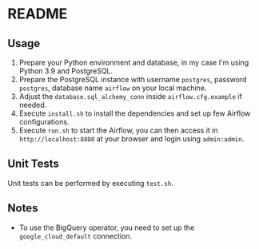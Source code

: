 # README

## Usage

1. Prepare your Python environment and database, in my case I'm using Python 3.9 and PostgreSQL.
2. Prepare the PostgreSQL instance with username `postgres`, password `postgres`, database name `airflow` on your local machine.
3. Adjust the `database.sql_alchemy_conn` inside `airflow.cfg.example` if needed.
4. Execute `install.sh` to install the dependencies and set up few Airflow configurations.
5. Execute `run.sh` to start the Airflow, you can then access it in `http://localhost:8080` at your browser and login using `admin:admin`.

## Unit Tests

Unit tests can be performed by executing `test.sh`.

## Notes

- To use the BigQuery operator, you need to set up the `google_cloud_default` connection.
